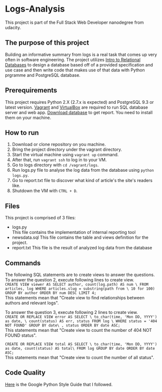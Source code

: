 # Logs-Analysis
This project is part of the Full Stack Web Developer nanodegree from udacity.

## The purpose of this project
Building an informative summary from logs is a real task that comes up very often in software engineering. The project utilizes [Intro to Relational Databases](https://www.udacity.com/course/intro-to-relational-databases--ud197) to design a database based off of a provided specification and use case and then write code that makes use of that data with Python prgramme and PostgreSQL database.

## Prerequirements
This project requires Python 2.X (2.7.x is expected) and PostgreSQL 9.3 or latest version.
[Vagrant](https://www.vagrantup.com/) and [VirtualBox](https://www.virtualbox.org/wiki/Downloads) are required to run SQL database server and web app. [Download database](https://d17h27t6h515a5.cloudfront.net/topher/2016/August/57b5f748_newsdata/newsdata.zip) to get report. You need to install them on your machine.

## How to run
1. Download or clone repository on you machine.
2. Bring the project directory under the vagrant directory.
3. Start the virtual machine using `vagrant up` command.
4. After that, run `vagrant ssh` to log in to your VM.
5. Go to logs directory with `cd /vagrant/logs`.
6. Run logs.py file to analyse the log data from the database using `python logs.py`.
7. Go to report.txt file to discover what kind of article's the site's readers like.
8. Shutdown the VM with `CTRL + D`.

## Files
This project is comprised of 3 files:
- logs.py	 
This file contains the implementation of internal reporting tool
- newsdata.sql
This file contains the table and views definition for the project.
- report.txt
This file is the result of analyzed log data from the database

## Commands
The following SQL statements are to create views to answer the questions.
To answer the question 2, execute following lines to create view.  
`CREATE VIEW viewer AS SELECT author, count(log.path) AS num \
               FROM articles, log WHERE articles.slug = substring(path from \
               10 for 100) GROUP BY author ORDER BY num DESC LIMIT 4;`  
This statements mean that "Create view to find relationships between authors and relevant logs".

To answer the question 3, execute following 2 lines to create view.  
`CREATE OR REPLACE VIEW error AS SELECT \
            to_char(time, 'Mon DD, YYYY') as date, \
            count(status) AS err, status FROM log \
            WHERE status = '404 NOT FOUND' GROUP BY date\
            , status ORDER BY date ASC;`  
This statements mean that "Create view to count the number of 404 NOT FOUND status".

`CREATE OR REPLACE VIEW total AS SELECT \
            to_char(time, 'Mon DD, YYYY') as date, count(status) AS total\
            FROM log GROUP BY date ORDER BY date ASC;`  
This statements mean that "Create view to count the number of all status".

## Code Quality
[Here](https://google.github.io/styleguide/pyguide.html) is the Google Python Style Guide that I followed.
